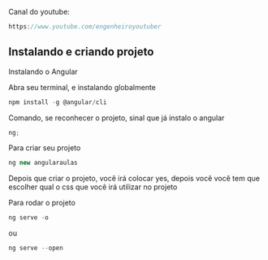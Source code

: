 Canal do youtube:

```js
https://www.youtube.com/engenheiroyoutuber
```

## Instalando e criando projeto

Instalando o Angular

Abra seu terminal, e instalando globalmente

```js
npm install -g @angular/cli
```

Comando, se reconhecer o projeto, sinal que já instalo o angular

```js
ng;
```

Para criar seu projeto

```js
ng new angularaulas
```

Depois que criar o projeto, você irá colocar yes, depois você você tem que
escolher qual o css que você irá utilizar no projeto

Para rodar o projeto

```js
ng serve -o
```

ou

```js
ng serve --open
```
